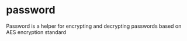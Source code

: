 # password
Password is a helper for encrypting and decrypting passwords based on AES encryption standard
